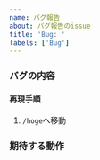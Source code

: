 ```yaml
---
name: バグ報告
about: バグ報告のissue
title: 'Bug: '
labels: ['Bug']
---
```


### バグの内容

#### 再現手順

1. `/hoge`へ移動

### 期待する動作
